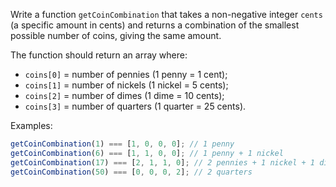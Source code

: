 Write a function `getCoinCombination` that takes a non-negative integer `cents`
(a specific amount in cents) and returns a combination of the smallest possible
number of coins, giving the same amount.

The function should return an array where:

- `coins[0]` = number of pennies (1 penny = 1 cent);
- `coins[1]` = number of nickels (1 nickel = 5 cents);
- `coins[2]` = number of dimes (1 dime = 10 cents);
- `coins[3]` = number of quarters (1 quarter = 25 cents).

Examples:

```javascript
getCoinCombination(1) === [1, 0, 0, 0]; // 1 penny
getCoinCombination(6) === [1, 1, 0, 0]; // 1 penny + 1 nickel
getCoinCombination(17) === [2, 1, 1, 0]; // 2 pennies + 1 nickel + 1 dime
getCoinCombination(50) === [0, 0, 0, 2]; // 2 quarters
```
